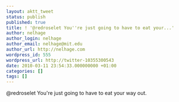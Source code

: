 ```yaml
---
layout: aktt_tweet
status: publish
published: true
title: ! '@redroselet You''re just going to have to eat your...'
author: nelhage
author_login: nelhage
author_email: nelhage@mit.edu
author_url: http://nelhage.com
wordpress_id: 555
wordpress_url: http://twitter-10355300543
date: 2010-03-11 23:54:33.000000000 +01:00
categories: []
tags: []
---
```

@redroselet You're just going to have to eat your way out.

